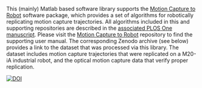 This (mainly) Matlab based software library supports the [Motion Capture to Robot](https://github.com/klevis-a/Mocap_To_Robot) software package, which provides a set of algorithms for robotically replicating motion capture trajectories. All algorithms included in this and supporting repositories are described in the [associated PLOS One manuscript](https://journals.plos.org/plosone/article?id=10.1371/journal.pone.0242005). Please visit the [Motion Capture to Robot](https://github.com/klevis-a/Mocap_To_Robot) repository to find the supporting user manual. The corresponding Zenodo archive (see below) provides a link to the dataset that was processed via this library. The dataset includes motion capture trajectories that were replicated on a M20-iA industrial robot, and the optical motion capture data that verify proper replication.

[![DOI](https://zenodo.org/badge/239688896.svg)](https://zenodo.org/badge/latestdoi/239688896)